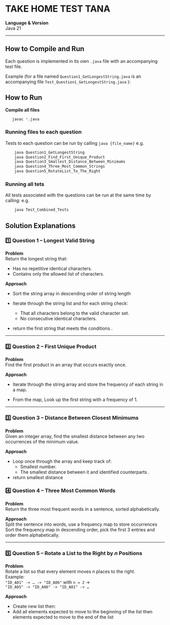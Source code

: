 # TAKE HOME TEST TANA

**Language & Version**  
Java 21

---

## How to Compile and Run

Each question is implemented in its own `.java` file with an accompanying test file.

Example (for a file named `Question1_GetLongestString.java` is an accompanying file `Test_Question1_GetLongestString.java` ):


## How to Run
**Compile all files**
   ```bash
      javac *.java
   ```

### Running files to each question
Tests to each question can be run by calling `java {file_name}` 
   e.g.
   ```bash
       java Question1_GetLongestString
       java Question2_Find_First_Unique_Product
       java Question3_Smallest_Distance_Between_Minimums
       java Question4_Three_Most_Common_Strings
       java Question5_RotateList_To_The_Right
   ```
### Running all tets
All tests associated with the questions can be run at the same time by calling:
    e.g.
   ```bash
       java Test_Combined_Tests
   ```

## Solution Explanations

### 1️⃣ Question 1 – Longest Valid String

**Problem**  
Return the longest string that:
- Has no repetitive identical characters.
- Contains only the allowed list of characters.

**Approach**  
- Sort the string array in descending order of string length
- Iterate through the string list and for each string check:
  - That all characters belong to the valid character set.
  - No consecutive  identical characters.

- return the first string that meets the conditions .

---

### 2️⃣ Question 2 – First Unique Product

**Problem**  
Find the first product in an array that occurs exactly once.

**Approach**  
- Iterate through the string array and store the frequency of each string in a map.

- From the map, Look up the first string with a frequency of 1.

---

### 3️⃣ Question 3 – Distance Between Closest Minimums

**Problem**  
Given an integer array, find the smallest distance between any two occurrences of the minimum value.

**Approach**
- Loop once through the array and keep track of:
  - Smallest number.
  - The smallest distance between it and identified counterparts .
- return smallest distance

### 4️⃣ Question 4 – Three Most Common Words

**Problem**  
Return the three most frequent words in a sentence, sorted alphabetically.

**Approach**  
Split the sentence into words, use a frequency map to store occurrences
Sort the frequency map in descending order, pick the first 3 entries and order them alphabetically.

---

### 5️⃣ Question 5 – Rotate a List to the Right by *n* Positions

**Problem**  
Rotate a list so that every element moves *n* places to the right.  
Example:  
`"ID_A01" -> … -> "ID_A06"` with `n = 2` →  
`"ID_A05" -> "ID_A06" -> "ID_A01" -> …`

**Approach**  
- Create new list then:
- Add all elements expected to move to the beginning of the list then elements expected to move to the end of the list


